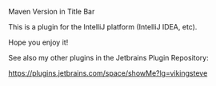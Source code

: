 Maven Version in Title Bar

This is a plugin for the IntelliJ platform (IntelliJ IDEA, etc).

Hope you enjoy it!


See also my other plugins in the Jetbrains Plugin Repository:

https://plugins.jetbrains.com/space/showMe?lg=vikingsteve
